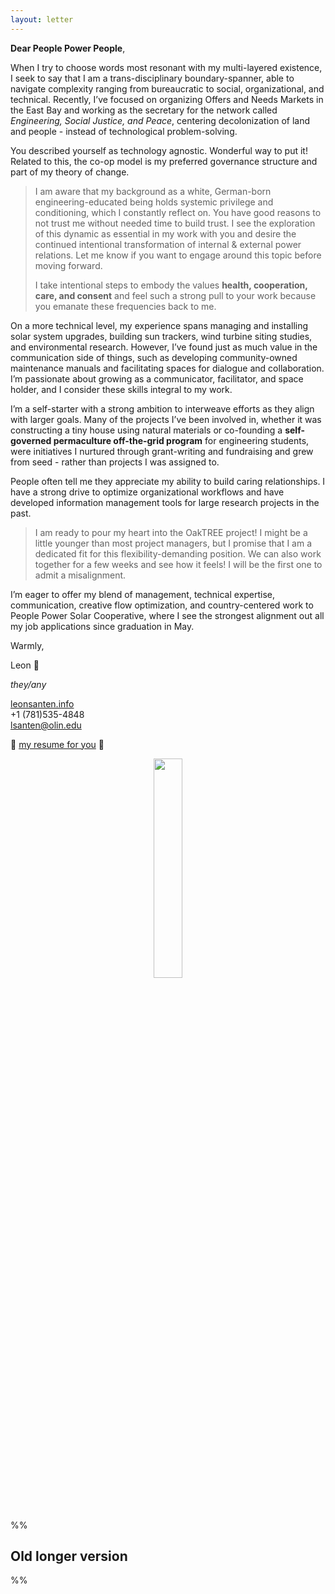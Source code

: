 ```yaml
---
layout: letter
---
```



**Dear People Power People**, 

When I try to choose words most resonant with my multi-layered existence, I seek to say that I am a trans-disciplinary boundary-spanner, able to navigate complexity ranging from bureaucratic to social, organizational, and technical. Recently, I’ve focused on organizing Offers and Needs Markets in the East Bay and working as the secretary for the network called *Engineering, Social Justice, and Peace*, centering decolonization of land and people - instead of technological problem-solving. 

You described yourself as technology agnostic. Wonderful way to put it! Related to this, the co-op model is my preferred governance structure and part of my theory of change.

>I am aware that my background as a white, German-born engineering-educated being holds systemic privilege and conditioning, which I constantly reflect on. You have good reasons to not trust me without needed time to build trust. I see the exploration of this dynamic as essential in my work with you and desire the continued intentional transformation of internal & external power relations. Let me know if you want to engage around this topic before moving forward. 
>
>I take intentional steps to embody the values **health, cooperation, care, and consent** and feel such a strong pull to your work because you emanate these frequencies back to me. 

On a more technical level, my experience spans managing and installing solar system upgrades, building sun trackers, wind turbine siting studies, and environmental research. However, I’ve found just as much value in the communication side of things, such as developing community-owned maintenance manuals and facilitating spaces for dialogue and collaboration. I’m passionate about growing as a communicator, facilitator, and space holder, and I consider these skills integral to my work.

I’m a self-starter with a strong ambition to interweave efforts as they align with larger goals. Many of the projects I’ve been involved in, whether it was constructing a tiny house using natural materials or co-founding a **self-governed permaculture off-the-grid program** for engineering students, were initiatives I nurtured through grant-writing and fundraising and grew from seed - rather than projects I was assigned to.

People often tell me they appreciate my ability to build caring relationships. I have a strong drive to optimize organizational workflows and have developed information management tools for large research projects in the past.

>I am ready to pour my heart into the OakTREE project! I might be a little younger than most project managers, but I promise that I am a dedicated fit for this flexibility-demanding position. We can also work together for a few weeks and see how it feels! I will be the first one to admit a misalignment. 

I’m eager to offer my blend of management, technical expertise, communication, creative flow optimization, and country-centered work to People Power Solar Cooperative, where I see the strongest alignment out all my job applications since graduation in May.

Warmly, 

Leon 🌻

*they/any* <br>



[leonsanten.info](https://leonsanten.info/)<br>+1 (781)535-4848<br>lsanten@olin.edu

💠 [my resume for you](https://leonsanten.info/pdfs/energy-democracy-resume.pdf) 💠

<center><img src="https://leonsanten.info/images/myself4.jpg" style="width: 30%; object-fit: contain; border-radius: 10px;"></center><br><br>



%%
## Old longer version



%%
